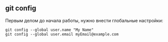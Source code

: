 ## git config

Первым делом до начала работы, нужно внести глобальные настройки:
```bash=
git config --global user.name "My Name"
git config --global user.email myEmail@example.com
```